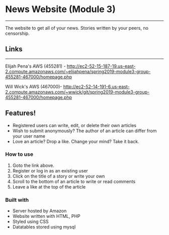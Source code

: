 # News Website (Module 3)
--------------------
The website to get all of your news. Stories written by your peers, no censorship.
## Links
---
Elijah Pena's AWS (455281) - http://ec2-52-15-187-19.us-east-2.compute.amazonaws.com/~elijahpena/spring2019-module3-group-455281-467000/homepage.php

Will Wick's AWS (467000)- http://ec2-52-14-191-6.us-east-2.compute.amazonaws.com/~wwick/git/spring2019-module3-group-455281-467000/homepage.php

## Features!

  - Registered users can write, edit, or delete their own articles
  - Wish to submit anonymously? The author of an article can differ from your user name
  - Love an article? Drop a like. Change your mind? Take it back.

### How to use
1. Goto the link above.
2. Register or log in as an existing user
3. Click on the title of a story or write your own
4. Scroll to the bottom of an article to write or read comments
5. Leave a like at the top of the article

### Built with
 - Server hosted by Amazon
 - Website written with HTML, PHP
 - Styled using CSS
 - Datatables stored using mysql






